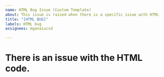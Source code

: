 ```yaml
---
name: HTML Bug Issue (Custom Template)
about: This issue is raised when there is a specific issue with HTML
title: "[HTML BUG]"
labels: HTML bug
assignees: mganaiucsd

---
```


# There is an issue with the HTML code.

